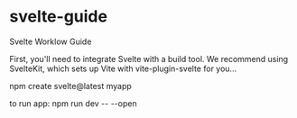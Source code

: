 # svelte-guide
Svelte Worklow Guide

First, you'll need to integrate Svelte with a build tool. We recommend using SvelteKit, which sets up Vite with vite-plugin-svelte for you...

npm create svelte@latest myapp

to run app:
npm run dev -- --open
